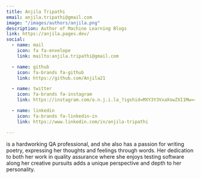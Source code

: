 ```yaml
---
title: Anjila Tripathi
email: anjila.tripathi@gmail.com
image: "/images/authors/anjila.png"
description: Author of Machine Learning Blogs
link: https://anjila.pages.dev/
social:
  - name: mail
    icon: fa fa-envelope
    link: mailto:anjila.tripathi@gmail.com

  - name: github
    icon: fa-brands fa-github
    link: https://github.com/Anjila21

  - name: twitter
    icon: fa-brands fa-instagram
    link: https://instagram.com/a.n.j.i.la_?igshid=MXY3Y3VxaXowZXI1Mw==

  - name: linkedin
    icon: fa-brands fa-linkedin-in
    link: https://www.linkedin.com/in/anjila-tripathi

---
```


is a hardworking QA professional, and she also has a passion for writing poetry, expressing her thoughts and feelings through words. Her dedication to both her work in quality assurance where she enjoys testing software along her creative pursuits adds a unique perspective and depth to her personality.
